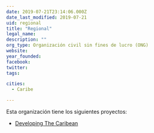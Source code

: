 ```yaml
---
date: 2019-07-21T23:14:06.000Z
date_last_modified: 2019-07-21
uid: regional
title: "Regional"
legal_name: 
description: ""
org_type: Organización civil sin fines de lucro (ONG)
website: 
year_founded: 
facebook: 
twitter: 
tags:

cities: 
  - Caribe

---
```


Esta organización tiene los siguientes proyectos:

- [Developing The Caribean](/proyectos/developing-the-caribean)
